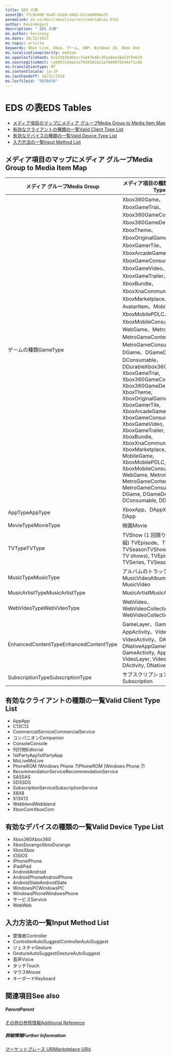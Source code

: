 ```yaml
---
title: EDS の表
assetID: 7fc0e498-9a45-61b9-a9b2-b7ceb8994e25
permalink: en-us/docs/xboxlive/rest/edstables.html
author: KevinAsgari
description: " EDS の表"
ms.author: kevinasg
ms.date: 10/12/2017
ms.topic: article
keywords: Xbox Live, Xbox, ゲーム, UWP, Windows 10, Xbox One
ms.localizationpriority: medium
ms.openlocfilehash: 6cb33b2bdbbccfa447b48c161a8ee18a53f9e619
ms.sourcegitcommit: ca96031debe1e76d4501621a7680079244ef1c60
ms.translationtype: MT
ms.contentlocale: ja-JP
ms.lasthandoff: 10/31/2018
ms.locfileid: "5838439"
---
```

# <a name="eds-tables"></a><span data-ttu-id="48ee5-104">EDS の表</span><span class="sxs-lookup"><span data-stu-id="48ee5-104">EDS Tables</span></span>

  * [<span data-ttu-id="48ee5-105">メディア項目のマップにメディア グループ</span><span class="sxs-lookup"><span data-stu-id="48ee5-105">Media Group to Media Item Map</span></span>](#ID4EQ)
  * [<span data-ttu-id="48ee5-106">有効なクライアントの種類の一覧</span><span class="sxs-lookup"><span data-stu-id="48ee5-106">Valid Client Type List</span></span>](#ID4EFD)
  * [<span data-ttu-id="48ee5-107">有効なデバイスの種類の一覧</span><span class="sxs-lookup"><span data-stu-id="48ee5-107">Valid Device Type List</span></span>](#ID4EPE)
  * [<span data-ttu-id="48ee5-108">入力方法の一覧</span><span class="sxs-lookup"><span data-stu-id="48ee5-108">Input Method List</span></span>](#ID4ERF)

<a id="ID4EQ"></a>


## <a name="media-group-to-media-item-map"></a><span data-ttu-id="48ee5-109">メディア項目のマップにメディア グループ</span><span class="sxs-lookup"><span data-stu-id="48ee5-109">Media Group to Media Item Map</span></span>

| <span data-ttu-id="48ee5-110">メディア グループ</span><span class="sxs-lookup"><span data-stu-id="48ee5-110">Media Group</span></span>| <span data-ttu-id="48ee5-111">メディア項目の種類</span><span class="sxs-lookup"><span data-stu-id="48ee5-111">Media Item Type</span></span>| 
| --- | --- |
| <span data-ttu-id="48ee5-112">ゲームの種類</span><span class="sxs-lookup"><span data-stu-id="48ee5-112">GameType</span></span>| <span data-ttu-id="48ee5-113">Xbox360Game、XboxGameTrial、Xbox360GameContent、Xbox360GameDemo、XboxTheme、XboxOriginalGame、XboxGamerTile、XboxArcadeGame、XboxGameConsumable、XboxGameVideo、XboxGameTrailer、XboxBundle、XboxXnaCommunityGame、XboxMarketplace、AvatarItem、MobileGame、XboxMobilePDLC、XboxMobileConsumable、WebGame、MetroGame、MetroGameContent、MetroGameConsumable、DGame、DGameDemo、DConsumable、DDurable</span><span class="sxs-lookup"><span data-stu-id="48ee5-113">Xbox360Game, XboxGameTrial, Xbox360GameContent, Xbox360GameDemo, XboxTheme, XboxOriginalGame, XboxGamerTile, XboxArcadeGame, XboxGameConsumable, XboxGameVideo, XboxGameTrailer, XboxBundle, XboxXnaCommunityGame, XboxMarketplace, AvatarItem, MobileGame, XboxMobilePDLC, XboxMobileConsumable, WebGame, MetroGame, MetroGameContent, MetroGameConsumable, DGame, DGameDemo, DConsumable, DDurable</span></span>|
| <span data-ttu-id="48ee5-114">AppType</span><span class="sxs-lookup"><span data-stu-id="48ee5-114">AppType</span></span>| <span data-ttu-id="48ee5-115">XboxApp、DApp</span><span class="sxs-lookup"><span data-stu-id="48ee5-115">XboxApp, DApp</span></span>|
| <span data-ttu-id="48ee5-116">MovieType</span><span class="sxs-lookup"><span data-stu-id="48ee5-116">MovieType</span></span>| <span data-ttu-id="48ee5-117">映画</span><span class="sxs-lookup"><span data-stu-id="48ee5-117">Movie</span></span>|
| <span data-ttu-id="48ee5-118">TVType</span><span class="sxs-lookup"><span data-stu-id="48ee5-118">TVType</span></span>| <span data-ttu-id="48ee5-119">TVShow (1 回限りのテレビ番組) TVEpisode、TVSeries、TVSeason</span><span class="sxs-lookup"><span data-stu-id="48ee5-119">TVShow (one-off TV shows), TVEpisode, TVSeries, TVSeason</span></span>|
| <span data-ttu-id="48ee5-120">MusicType</span><span class="sxs-lookup"><span data-stu-id="48ee5-120">MusicType</span></span>| <span data-ttu-id="48ee5-121">アルバムのトラックで MusicVideo</span><span class="sxs-lookup"><span data-stu-id="48ee5-121">Album, Track, MusicVideo</span></span>|
| <span data-ttu-id="48ee5-122">MusicArtistType</span><span class="sxs-lookup"><span data-stu-id="48ee5-122">MusicArtistType</span></span>| <span data-ttu-id="48ee5-123">MusicArtist</span><span class="sxs-lookup"><span data-stu-id="48ee5-123">MusicArtist</span></span>|
| <span data-ttu-id="48ee5-124">WebVideoType</span><span class="sxs-lookup"><span data-stu-id="48ee5-124">WebVideoType</span></span>| <span data-ttu-id="48ee5-125">WebVideo、WebVideoCollection</span><span class="sxs-lookup"><span data-stu-id="48ee5-125">WebVideo, WebVideoCollection</span></span>|
| <span data-ttu-id="48ee5-126">EnhancedContentType</span><span class="sxs-lookup"><span data-stu-id="48ee5-126">EnhancedContentType</span></span>| <span data-ttu-id="48ee5-127">GameLayer、GameActivity、AppActivity、VideoLayer、VideoActivity、DActivity、DNativeApp</span><span class="sxs-lookup"><span data-stu-id="48ee5-127">GameLayer, GameActivity, AppActivity, VideoLayer, VideoActivity, DActivity, DNativeApp</span></span>|
| <span data-ttu-id="48ee5-128">SubscriptionType</span><span class="sxs-lookup"><span data-stu-id="48ee5-128">SubscriptionType</span></span>| <span data-ttu-id="48ee5-129">サブスクリプション</span><span class="sxs-lookup"><span data-stu-id="48ee5-129">Subscription</span></span>|

<a id="ID4EFD"></a>


## <a name="valid-client-type-list"></a><span data-ttu-id="48ee5-130">有効なクライアントの種類の一覧</span><span class="sxs-lookup"><span data-stu-id="48ee5-130">Valid Client Type List</span></span>

   * <span data-ttu-id="48ee5-131">App</span><span class="sxs-lookup"><span data-stu-id="48ee5-131">App</span></span>
   * <span data-ttu-id="48ee5-132">C13</span><span class="sxs-lookup"><span data-stu-id="48ee5-132">C13</span></span>
   * <span data-ttu-id="48ee5-133">CommercialService</span><span class="sxs-lookup"><span data-stu-id="48ee5-133">CommercialService</span></span>
   * <span data-ttu-id="48ee5-134">コンパニオン</span><span class="sxs-lookup"><span data-stu-id="48ee5-134">Companion</span></span>
   * <span data-ttu-id="48ee5-135">Console</span><span class="sxs-lookup"><span data-stu-id="48ee5-135">Console</span></span>
   * <span data-ttu-id="48ee5-136">刊行物</span><span class="sxs-lookup"><span data-stu-id="48ee5-136">Editorial</span></span>
   * <span data-ttu-id="48ee5-137">1stPartyApp</span><span class="sxs-lookup"><span data-stu-id="48ee5-137">1stPartyApp</span></span>
   * <span data-ttu-id="48ee5-138">MoLive</span><span class="sxs-lookup"><span data-stu-id="48ee5-138">MoLive</span></span>
   * <span data-ttu-id="48ee5-139">PhoneROM (Windows Phone 7)</span><span class="sxs-lookup"><span data-stu-id="48ee5-139">PhoneROM (Windows Phone 7)</span></span>
   * <span data-ttu-id="48ee5-140">RecommendationService</span><span class="sxs-lookup"><span data-stu-id="48ee5-140">RecommendationService</span></span>
   * <span data-ttu-id="48ee5-141">SAS</span><span class="sxs-lookup"><span data-stu-id="48ee5-141">SAS</span></span>
   * <span data-ttu-id="48ee5-142">SDS</span><span class="sxs-lookup"><span data-stu-id="48ee5-142">SDS</span></span>
   * <span data-ttu-id="48ee5-143">SubscriptionService</span><span class="sxs-lookup"><span data-stu-id="48ee5-143">SubscriptionService</span></span>
   * <span data-ttu-id="48ee5-144">X8</span><span class="sxs-lookup"><span data-stu-id="48ee5-144">X8</span></span>
   * <span data-ttu-id="48ee5-145">X13</span><span class="sxs-lookup"><span data-stu-id="48ee5-145">X13</span></span>
   * <span data-ttu-id="48ee5-146">Webblend</span><span class="sxs-lookup"><span data-stu-id="48ee5-146">Webblend</span></span>
   * <span data-ttu-id="48ee5-147">XboxCom</span><span class="sxs-lookup"><span data-stu-id="48ee5-147">XboxCom</span></span>

<a id="ID4EPE"></a>


## <a name="valid-device-type-list"></a><span data-ttu-id="48ee5-148">有効なデバイスの種類の一覧</span><span class="sxs-lookup"><span data-stu-id="48ee5-148">Valid Device Type List</span></span>

   * <span data-ttu-id="48ee5-149">Xbox360</span><span class="sxs-lookup"><span data-stu-id="48ee5-149">Xbox360</span></span>
   * <span data-ttu-id="48ee5-150">XboxDurango</span><span class="sxs-lookup"><span data-stu-id="48ee5-150">XboxDurango</span></span>
   * <span data-ttu-id="48ee5-151">Xbox</span><span class="sxs-lookup"><span data-stu-id="48ee5-151">Xbox</span></span>
   * <span data-ttu-id="48ee5-152">iOS</span><span class="sxs-lookup"><span data-stu-id="48ee5-152">iOS</span></span>
   * <span data-ttu-id="48ee5-153">iPhone</span><span class="sxs-lookup"><span data-stu-id="48ee5-153">iPhone</span></span>
   * <span data-ttu-id="48ee5-154">iPad</span><span class="sxs-lookup"><span data-stu-id="48ee5-154">iPad</span></span>
   * <span data-ttu-id="48ee5-155">Android</span><span class="sxs-lookup"><span data-stu-id="48ee5-155">Android</span></span>
   * <span data-ttu-id="48ee5-156">AndroidPhone</span><span class="sxs-lookup"><span data-stu-id="48ee5-156">AndroidPhone</span></span>
   * <span data-ttu-id="48ee5-157">AndroidSlate</span><span class="sxs-lookup"><span data-stu-id="48ee5-157">AndroidSlate</span></span>
   * <span data-ttu-id="48ee5-158">WindowsPC</span><span class="sxs-lookup"><span data-stu-id="48ee5-158">WindowsPC</span></span>
   * <span data-ttu-id="48ee5-159">WindowsPhone</span><span class="sxs-lookup"><span data-stu-id="48ee5-159">WindowsPhone</span></span>
   * <span data-ttu-id="48ee5-160">サービス</span><span class="sxs-lookup"><span data-stu-id="48ee5-160">Service</span></span>
   * <span data-ttu-id="48ee5-161">Web</span><span class="sxs-lookup"><span data-stu-id="48ee5-161">Web</span></span>

<a id="ID4ERF"></a>


## <a name="input-method-list"></a><span data-ttu-id="48ee5-162">入力方法の一覧</span><span class="sxs-lookup"><span data-stu-id="48ee5-162">Input Method List</span></span>

   * <span data-ttu-id="48ee5-163">管理者</span><span class="sxs-lookup"><span data-stu-id="48ee5-163">Controller</span></span>
   * <span data-ttu-id="48ee5-164">ControllerAutoSuggest</span><span class="sxs-lookup"><span data-stu-id="48ee5-164">ControllerAutoSuggest</span></span>
   * <span data-ttu-id="48ee5-165">ジェスチャ</span><span class="sxs-lookup"><span data-stu-id="48ee5-165">Gesture</span></span>
   * <span data-ttu-id="48ee5-166">GestureAutoSuggest</span><span class="sxs-lookup"><span data-stu-id="48ee5-166">GestureAutoSuggest</span></span>
   * <span data-ttu-id="48ee5-167">音声</span><span class="sxs-lookup"><span data-stu-id="48ee5-167">Voice</span></span>
   * <span data-ttu-id="48ee5-168">タッチ</span><span class="sxs-lookup"><span data-stu-id="48ee5-168">Touch</span></span>
   * <span data-ttu-id="48ee5-169">マウス</span><span class="sxs-lookup"><span data-stu-id="48ee5-169">Mouse</span></span>
   * <span data-ttu-id="48ee5-170">キーボード</span><span class="sxs-lookup"><span data-stu-id="48ee5-170">Keyboard</span></span>

<a id="ID4EJG"></a>


## <a name="see-also"></a><span data-ttu-id="48ee5-171">関連項目</span><span class="sxs-lookup"><span data-stu-id="48ee5-171">See also</span></span>

<a id="ID4ELG"></a>


##### <a name="parent"></a><span data-ttu-id="48ee5-172">Parent</span><span class="sxs-lookup"><span data-stu-id="48ee5-172">Parent</span></span>  

[<span data-ttu-id="48ee5-173">その他の参照情報</span><span class="sxs-lookup"><span data-stu-id="48ee5-173">Additional Reference</span></span>](atoc-xboxlivews-reference-additional.md)


<a id="ID4EXG"></a>


##### <a name="further-information"></a><span data-ttu-id="48ee5-174">詳細情報</span><span class="sxs-lookup"><span data-stu-id="48ee5-174">Further Information</span></span>

[<span data-ttu-id="48ee5-175">マーケットプレース URI</span><span class="sxs-lookup"><span data-stu-id="48ee5-175">Marketplace URIs</span></span>](../uri/marketplace/atoc-reference-marketplace.md)
